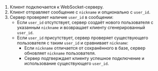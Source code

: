 
1. Клиент подключается к WebSocket-серверу.
2. Клиент отправляет сообщение с `nickname` и опционально с `user_id`.
3. Сервер проверяет наличие `user_id` в сообщении:
   - Если `user_id` отсутствует, сервер создаёт нового пользователя с указанным `nickname` и возвращает клиенту сгенерированный `user_id`.
   - Если `user_id` присутствует, сервер проверяет существующего пользователя с таким `user_id` и сравнивает `nickname`:
     - Если `nickname` отличается от сохранённого в базе, сервер обновляет `nickname` пользователя.
     - Сервер подтверждает клиенту успешное подключение и использование существующего `user_id`.

